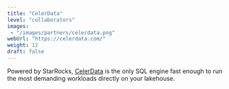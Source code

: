 ```yaml
---
title: "CelerData"
level: "collaborators"
images: 
 - "/images/partners/celerdata.png"
webUrl: "https://celerdata.com/"
weight: 12
draft: false
---
```


Powered by StarRocks, [CelerData](https://celerdata.com/) is the only SQL engine fast enough to run the most demanding workloads directly on your lakehouse.